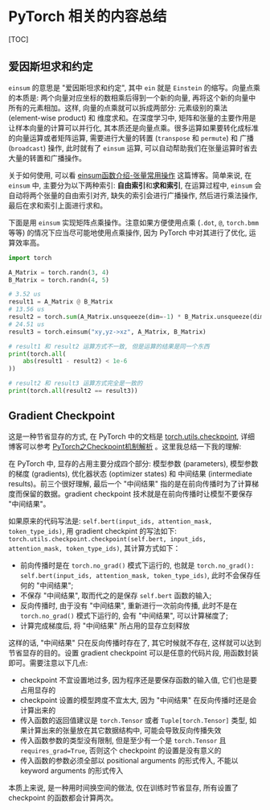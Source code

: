 # PyTorch 相关的内容总结

[TOC]

## 爱因斯坦求和约定

`einsum` 的意思是 "爱因斯坦求和约定", 其中 `ein` 就是 `Einstein` 的缩写。向量点乘的本质是: 两个向量对应坐标的数相乘后得到一个新的向量, 再将这个新的向量中所有的元素相加。这样, 向量的点乘就可以拆成两部分: 元素级别的乘法 (element-wise product) 和 维度求和。在深度学习中, 矩阵和张量的主要作用是让样本向量的计算可以并行化, 其本质还是向量点乘。很多运算如果要转化成标准的向量运算或者矩阵运算, 需要进行大量的转置 (`transpose` 和 `permute`) 和 广播 (`broadcast`) 操作, 此时就有了 `einsum` 运算, 可以自动帮助我们在张量运算时省去大量的转置和广播操作。

关于如何使用, 可以看 [einsum函数介绍-张量常用操作](https://www.cnblogs.com/qftie/archive/2022/05/08/16245124.html) 这篇博客。简单来说, 在 `einsum` 中, 主要分为以下两种索引: **自由索引**和**求和索引**, 在运算过程中, `einsum` 会自动将两个张量的自由索引对齐, 缺失的索引会进行广播操作, 然后进行乘法操作, 最后在求和索引上面进行求和。

下面是用 `einsum` 实现矩阵点乘操作。注意如果方便使用点乘 (`.dot`, `@`, `torch.bmm` 等等) 的情况下应当尽可能地使用点乘操作, 因为 PyTorch 中对其进行了优化, 运算效率高。

```python
import torch 

A_Matrix = torch.randn(3, 4)
B_Matrix = torch.randn(4, 5)

# 3.52 us
result1 = A_Matrix @ B_Matrix
# 13.56 us
result2 = torch.sum(A_Matrix.unsqueeze(dim=-1) * B_Matrix.unsqueeze(dim=0), dim=1)
# 24.51 us
result3 = torch.einsum("xy,yz->xz", A_Matrix, B_Matrix)

# result1 和 result2 运算方式不一致, 但是运算的结果是同一个东西
print(torch.all(
    abs(result1 - result2) < 1e-6
))

# result2 和 result3 运算方式完全是一致的
print(torch.all(result2 == result3))
```

## Gradient Checkpoint

这是一种节省显存的方式, 在 PyTorch 中的文档是 [torch.utils.checkpoint](https://pytorch.org/docs/stable/checkpoint.html), 详细博客可以参考 [PyTorch之Checkpoint机制解析](http://www.manongjc.com/detail/27-npfegllifhhciob.html) 。这里我总结一下我的理解:

在 PyTorch 中, 显存的占用主要分成四个部分: 模型参数 (parameters), 模型参数的梯度 (gradients), 优化器状态 (optimizer states) 和 中间结果 (intermediate results)。前三个很好理解, 最后一个 "中间结果" 指的是在前向传播时为了计算梯度而保留的数据。gradient checkpoint 技术就是在前向传播时让模型不要保存 "中间结果"。

如果原来的代码写法是: `self.bert(input_ids, attention_mask, token_type_ids)`, 用 gradient checkpint 的写法如下: `torch.utils.checkpoint.checkpoint(self.bert, input_ids, attention_mask, token_type_ids)`, 其计算方式如下：

+ 前向传播时是在 `torch.no_grad()` 模式下运行的, 也就是 `torch.no_grad(): self.bert(input_ids, attention_mask, token_type_ids)`, 此时不会保存任何的 "中间结果";
+ 不保存 "中间结果", 取而代之的是保存 `self.bert` 函数的输入;
+ 反向传播时, 由于没有 "中间结果", 重新进行一次前向传播, 此时不是在 `torch.no_grad()` 模式下运行的, 会有 "中间结果", 可以计算梯度了;
+ 计算完成梯度后, 将 "中间结果" 所占用的显存立刻释放

这样的话, "中间结果" 只在反向传播时存在了, 其它时候就不存在, 这样就可以达到节省显存的目的。设置 gradient checkpoint 可以是任意的代码片段, 用函数封装即可。需要注意以下几点:

+ checkpoint 不宜设置地过多, 因为程序还是要保存函数的输入值, 它们也是要占用显存的
+ checkpoint 设置的模型跨度不宜太大, 因为 "中间结果" 在反向传播时还是会计算出来的
+ 传入函数的返回值建议是 `torch.Tensor` 或者 `Tuple[torch.Tensor]` 类型, 如果计算出来的张量放在其它数据结构中, 可能会导致反向传播失效
+ 传入函数参数的类型没有限制, 但是至少有一个是 `torch.Tensor` 且 `requires_grad=True`, 否则这个 checkpoint 的设置是没有意义的
+ 传入函数的参数必须全部以 positional arguments 的形式传入, 不能以 keyword arguments 的形式传入

本质上来说, 是一种用时间换空间的做法, 仅在训练时节省显存, 所有设置了 checkpoint 的函数都会计算两次。
